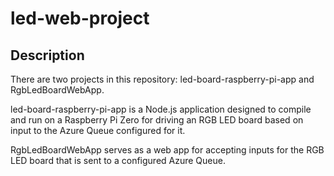 # led-web-project

## Description

There are two projects in this repository: led-board-raspberry-pi-app and RgbLedBoardWebApp.

led-board-raspberry-pi-app is a Node.js application designed to compile and run on a Raspberry Pi Zero for driving an RGB LED board based on input to the Azure Queue configured for it.

RgbLedBoardWebApp serves as a web app for accepting inputs for the RGB LED board that is sent to a configured Azure Queue.